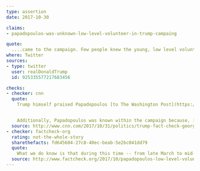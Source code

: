 ```yaml
---
type: assertion
date: 2017-10-30

claims:
- papadopoulos-was-unknown-low-level-volunteer-in-trump-campaing

quote:
  ....came to the campaign. Few people knew the young, low level volunteer named George, who has already proven to be a liar. Check the DEMS!
where: Twitter
sources:
- type: twitter
  user: realDonaldTrump
  id: 925335577217683456

checks:
- checker: cnn
  quote:
    Trump himself praised Papadopoulos [to The Washington Post](https://www.washingtonpost.com/blogs/post-partisan/wp/2016/03/21/a-transcript-of-donald-trumps-meeting-with-the-washington-post-editorial-board/).


    Additionally, Papadopoulos was known within the campaign because, [as the court document states](https://www.documentcloud.org/documents/4163374-Manafort-Gates-Indictment-Special-Counsel.html), he regularly emailed a campaign supervisor and his messages were discussed between other campaign officials, which CNN has now identified, according to a congressional source, as Manafort and Gates.
  source: http://www.cnn.com/2017/10/31/politics/trump-fact-check-george-papadopoulos/
- checker: factcheck-org
  rating: not-the-whole-story
  sharethefacts: fd645604-27c8-40ec-beab-5e2bc041dd79
  quote:
    What we do know is that during this time -- from late March to mid-August -- Papadopoulos was in regular contact with senior Trump campaign officials and attended a national security meeting with Trump. We will let readers decide if this constitutes a "low-level volunteer."
  source: http://www.factcheck.org/2017/10/papadopoulos-low-level-volunteer/
---
```

